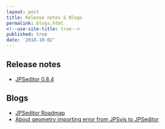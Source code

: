 ```yaml
---
layout: post
title: Release notes & Blogs
permalink: blogs.html
<!--use-site-title: true-->
published: true
date: '2018-10-02'
---
```


## Release notes

* [JPSeditor 0.8.4](/jpseditor/2018-10-03-what_is_new_v084.html)

## Blogs

* [JPSeditor Roadmap](/jpseditor/2018-09-02-JPSeditor_roadmap.html)
* [About geometry importing error from JPSvis to JPSeditor](/jpseditor/2018-10-02-known_issue_1.html)